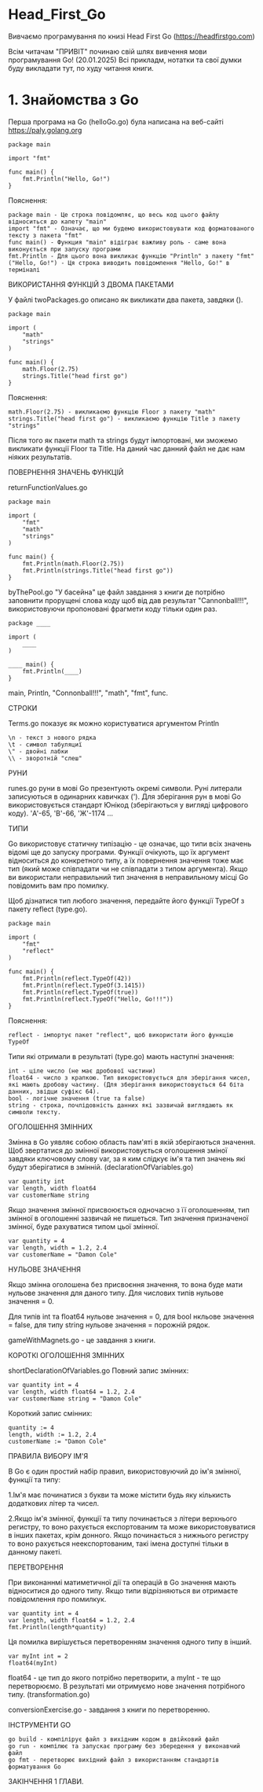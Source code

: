 # Head_First_Go
Вивчаємо програмування по книзі Head First Go (https://headfirstgo.com)

Всім читачам "ПРИВІТ" починаю свій шлях вивчення мови програмування Go! (20.01.2025) 
Всі прикладм, нотатки та свої думки буду викладати тут, по худу читання книги.

# 1. Знайомства з Go
Перша програма на Go (helloGo.go) була написана на веб-сайті https://paly.golang.org

    package main

    import "fmt"

    func main() {
        fmt.Println("Hello, Go!")
    }

Пояснення:

    package main - Це строка повідомляє, що весь код цього файлу відноситься до капету "main"
    import "fmt" - Означає, що ми будемо використовувати код форматованого тексту з пакета "fmt"
    func main() - Функция "main" відіграє важливу роль - саме вона виконується при запуску програми
    fmt.Println - Для цього вона викликає функцію "Println" з пакету "fmt"
    ("Hello, Go!") - Ця строка виводить повідомлення "Hello, Go!" в терміналі

ВИКОРИСТАННЯ ФУНКЦІЙ З ДВОМА ПАКЕТАМИ

У файлі twoPackages.go описано як викликати два пакета, завдяки ().

    package main

    import (
        "math"
        "strings"
    )

    func main() {
        math.Floor(2.75)
        strings.Title("head first go")
    }

Пояснення:

    math.Floor(2.75) - викликаємо функцію Floor з пакету "math"
    strings.Title("head first go") - викликаємо функцію Title з пакету "strings"

Після того як пакети math та strings будут імпортовані, ми зможемо викликати функції Floor та Title. На даний час данний файл не дає нам ніяких результатів.

ПОВЕРНЕННЯ ЗНАЧЕНЬ ФУНКЦІЙ

returnFunctionValues.go

    package main

    import (
        "fmt"
        "math"
        "strings"
    )

    func main() {
        fmt.Println(math.Floor(2.75))
        fmt.Println(strings.Title("head first go"))
    }

byThePool.go "У басейна" це файл завдання з книги де потрібно заповнити прорущені слова коду щоб від дав результат "Cannonball!!!", використовуючи пропоновані фрагмети коду тільки один раз.

    package ____

    import (
        ____
    )

    ____ main() {
        fmt.Println(____)
    }

main, Println, "Connonball!!!", "math", "fmt", func.

СТРОКИ

Terms.go показує як можно користуватися аргументом Println

    \n - текст з нового рядка
    \t - символ табуляциї
    \" - двойні лабки
    \\ - зворотній "слеш"

РУНИ

runes.go руни в мові Go презентують окремі символи. Руні литерали записуються в одинарних кавичках ('). Для зберігання рун в мові Go використовується стандарт Юнікод (зберігаються у вигляді цифрового коду). 'A'-65, 'B'-66, 'Ж'-1174 ...

ТИПИ

Go використовує статичну типізацію - це означає, що типи всіх значень відомі ще до запуску програми. Функції очікують, що їх аргумент відноситься до конкретного типу, а їх повернення значення тоже має тип (який може співпадати чи не співпадати з типом аргумента). Якщо ви використали неправильний тип значення в неправильному місці Go повідомить вам про помилку.

Щоб дізнатися тип любого значення, передайте його функції TypeOf з пакету reflect (type.go).

    package main

    import (
        "fmt"
        "reflect"
    )

    func main() {
        fmt.Println(reflect.TypeOf(42))
        fmt.Println(reflect.TypeOf(3.1415))
        fmt.Println(reflect.TypeOf(true))
        fmt.Println(reflect.TypeOf("Hello, Go!!!"))
    }

Пояснення:

    reflect - імпортує пакет "reflect", щоб використати його функцію TypeOf

Типи які отримали в результаті (type.go) мають наступні значення:

    int - ціле число (не має дробової частини)
    float64 - число з крапкою. Тип використовується для зберігання чисел, які мають дробову частину. (Для зберігання використовується 64 біта данних, звідци суфікс 64).
    bool - логічне значення (true та false)
    string - строка, почлідовність данних які зазвичай виглядають як символи тексту.

ОГОЛОШЕННЯ ЗМІННИХ

Змінна в Go уявляє собою область пам'яті в якій зберігаються значення. Щоб звертатися до змінної використовується оголошення зміної завдяки ключовому слову var, за я ким слідкує ім'я та тип значень які будут зберігатися в змінній. (declarationOfVariables.go)

    var quantity int
    var length, width float64
    var customerName string

Якщо значення змінної присвоюється одночасно з її оголошенням, тип змінної в оголошенні зазвичай не пишеться. Тип значення призначеної змінної, буде рахуватися типом цьої змінної.

    var quantity = 4
	var length, width = 1.2, 2.4
	var customerName = "Damon Cole"

НУЛЬОВЕ ЗНАЧЕННЯ

Якщо змінна оголошена без присвоєння значення, то вона буде мати нульове значення для даного типу. Для числових типів нульове значення = 0.

Для типів int та float64 нульове значення = 0, для bool нкльове значення = false, для типу string нульове значення = порожній рядок.

gameWithMagnets.go - це завдання з книги.

КОРОТКІ ОГОЛОШЕННЯ ЗМІННИХ

shortDeclarationOfVariables.go
Повний запис змінних:

    var quantity int = 4
	var length, width float64 = 1.2, 2.4
	var customerName string = "Damon Cole"

Короткий запис смінних:

    quantity := 4
	length, width := 1.2, 2.4
	customerName := "Damon Cole"

ПРАВИЛА ВИБОРУ ІМ'Я

В Go є один простий набір правил, використовуючий до ім'я змінної, функції та типу:

1.Ім'я має починатися з букви та може містити будь яку кількисть додаткових літер та чисел.

2.Якщо ім'я змінної, функції та типу починається з літери верхнього регистру, то воно рахується експортованим та може використовуватися в інших пакетах, крім донного. Якщо починається з нижнього регистру то воно рахується неекспортованим, такі імена доступні тільки в данному пакеті.

ПЕРЕТВОРЕННЯ

При виконаннмі матиметичної дії та операцій в Go значення мають відноситися до одного типу. Якщо типи відрізняються ви отримаєте повідомлення про помилкук.

    var quantity int = 4
	var length, width float64 = 1.2, 2.4
    fmt.Println(length*quantity)

Ця помилка вирішується перетворенням значення одного типу в інший.

    var myInt int = 2
    float64(myInt)

float64 - це тип до якого потрібно перетворити, а myInt - те що перетворюємо.
В результаті ми отримуємо нове значення потрібного типу. (transformation.go)

conversionExercise.go - завдання з книги по перетворенню.

ІНСТРУМЕНТИ GO

    go build - компілірує файл з вихідним кодом в двійковий файл
    go run - компілює та запускає програму без збередення у виконавчий файл
    go fmt - перетворює вихідний файл з використанням стандартів форматування Go

ЗАКІНЧЕННЯ 1 ГЛАВИ.